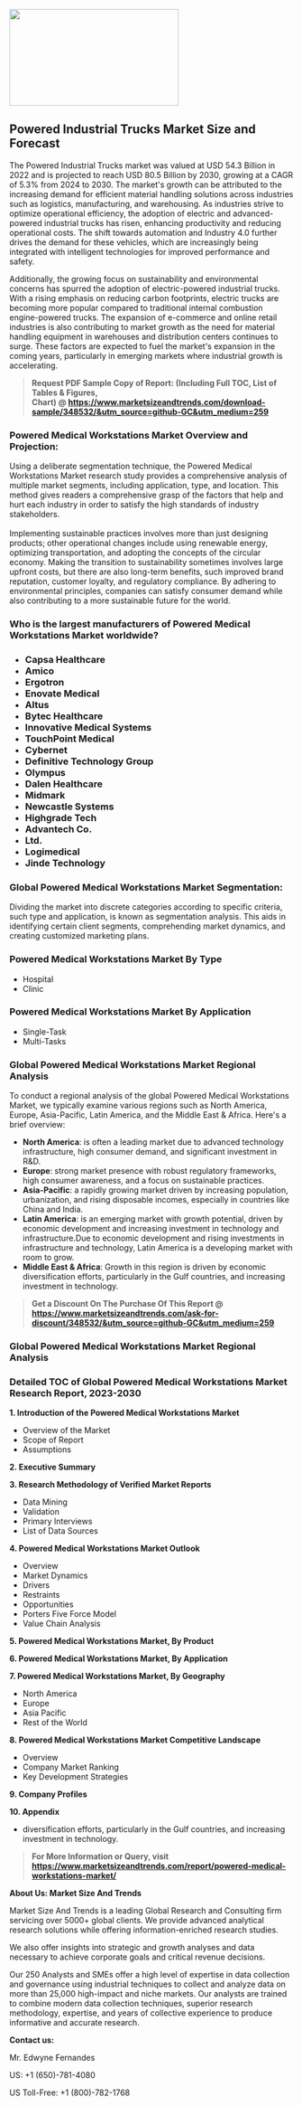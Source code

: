 <p><img class="alignnone size-medium wp-image-20088" src="https://ffe5etoiles.com/wp-content/uploads/2024/12/MST1-300x171.png" alt="" width="300" height="171" /></p><h2>Powered Industrial Trucks Market Size and Forecast</h2><p>The Powered Industrial Trucks market was valued at USD 54.3 Billion in 2022 and is projected to reach USD 80.5 Billion by 2030, growing at a CAGR of 5.3% from 2024 to 2030. The market's growth can be attributed to the increasing demand for efficient material handling solutions across industries such as logistics, manufacturing, and warehousing. As industries strive to optimize operational efficiency, the adoption of electric and advanced-powered industrial trucks has risen, enhancing productivity and reducing operational costs. The shift towards automation and Industry 4.0 further drives the demand for these vehicles, which are increasingly being integrated with intelligent technologies for improved performance and safety.</p><p>Additionally, the growing focus on sustainability and environmental concerns has spurred the adoption of electric-powered industrial trucks. With a rising emphasis on reducing carbon footprints, electric trucks are becoming more popular compared to traditional internal combustion engine-powered trucks. The expansion of e-commerce and online retail industries is also contributing to market growth as the need for material handling equipment in warehouses and distribution centers continues to surge. These factors are expected to fuel the market's expansion in the coming years, particularly in emerging markets where industrial growth is accelerating.</p></p><blockquote id="" class=""><strong>Request PDF Sample Copy of Report: (Including Full TOC, List of Tables &amp; Figures, Chart)&nbsp;@&nbsp;<strong><a href="https://www.marketsizeandtrends.com/download-sample/348532/&utm_source=github-GC&utm_medium=259" target="_blank">https://www.marketsizeandtrends.com/download-sample/348532/&utm_source=github-GC&utm_medium=259</a></strong></strong></blockquote><h3 id="" class="">Powered Medical Workstations Market&nbsp;Overview and Projection:</h3><p id="" class="">Using a deliberate segmentation technique, the Powered Medical Workstations Market research study provides a comprehensive analysis of multiple market segments, including application, type, and location. This method gives readers a comprehensive grasp of the factors that help and hurt each industry in order to satisfy the high standards of industry stakeholders. <br /> <br />Implementing sustainable practices involves more than just designing products; other operational changes include using renewable energy, optimizing transportation, and adopting the concepts of the circular economy. Making the transition to sustainability sometimes involves large upfront costs, but there are also long-term benefits, such improved brand reputation, customer loyalty, and regulatory compliance. By adhering to environmental principles, companies can satisfy consumer demand while also contributing to a more sustainable future for the world.</p><h3 id="" class="">Who is the largest manufacturers of&nbsp;Powered Medical Workstations Market worldwide?</h3><h3 class=""><p><ul><li>Capsa Healthcare </li><li> Amico </li><li> Ergotron </li><li> Enovate Medical </li><li> Altus </li><li> Bytec Healthcare </li><li> Innovative Medical Systems </li><li> TouchPoint Medical </li><li> Cybernet </li><li> Definitive Technology Group </li><li> Olympus </li><li> Dalen Healthcare </li><li> Midmark </li><li> Newcastle Systems </li><li> Highgrade Tech </li><li> Advantech Co. </li><li> Ltd. </li><li> Logimedical </li><li> Jinde Technology</li></ul></p></h3><h3 id="" class="">Global&nbsp;Powered Medical Workstations Market Segmentation:</h3><p id="" class="">Dividing the market into discrete categories according to specific criteria, such type and application, is known as segmentation analysis. This aids in identifying certain client segments, comprehending market dynamics, and creating customized marketing plans.</p><h3 id="" class="">Powered Medical Workstations Market&nbsp;By Type</h3><p><p><ul><li>Hospital</li><li> Clinic</p></li></ul></p></p><h3 id="" class="">Powered Medical Workstations Market&nbsp;By Application</h3><p class=""><p><ul><li>Single-Task</li><li> Multi-Tasks</li></ul></p></p><h3 id="" class="">Global Powered Medical Workstations Market Regional Analysis</h3><p id="" class="">To conduct a regional analysis of the global Powered Medical Workstations Market, we typically examine various regions such as North America, Europe, Asia-Pacific, Latin America, and the Middle East &amp; Africa. Here's a brief overview:</p><ul><li><strong>North America</strong>: is often a leading market due to advanced technology infrastructure, high consumer demand, and significant investment in R&amp;D.</li><li><strong>Europe</strong>: strong market presence with robust regulatory frameworks, high consumer awareness, and a focus on sustainable practices.</li><li><strong>Asia-Pacific</strong>: a rapidly growing market driven by increasing population, urbanization, and rising disposable incomes, especially in countries like China and India.</li><li><strong>Latin America</strong>: is an emerging market with growth potential, driven by economic development and increasing investment in technology and infrastructure.Due to economic development and rising investments in infrastructure and technology, Latin America is a developing market with room to grow.</li><li><strong>Middle East &amp; Africa</strong>: Growth in this region is driven by economic diversification efforts, particularly in the Gulf countries, and increasing investment in technology.</li></ul><blockquote id="" class=""><strong>Get a Discount On The Purchase Of This Report @ <strong><a href="https://www.marketsizeandtrends.com/ask-for-discount/348532/&utm_source=github-GC&utm_medium=259" target="_blank">https://www.marketsizeandtrends.com/ask-for-discount/348532/&utm_source=github-GC&utm_medium=259</a></strong></strong></blockquote><h3 id="" class="">Global Powered Medical Workstations Market Regional Analysis</h3><h3 id="" class="">Detailed TOC of Global Powered Medical Workstations Market Research Report, 2023-2030</h3><p id="" class=""><strong>1. Introduction of the Powered Medical Workstations Market</strong></p><ul><li>Overview of the Market</li><li>Scope of Report</li><li>Assumptions</li></ul><p id="" class=""><strong>2. Executive Summary</strong></p><p id="" class=""><strong>3. Research Methodology of Verified Market Reports</strong></p><ul><li>Data Mining</li><li>Validation</li><li>Primary Interviews</li><li>List of Data Sources</li></ul><p id="" class=""><strong>4. Powered Medical Workstations Market Outlook</strong></p><ul><li>Overview</li><li>Market Dynamics</li><li>Drivers</li><li>Restraints</li><li>Opportunities</li><li>Porters Five Force Model</li><li>Value Chain Analysis</li></ul><p id="" class=""><strong>5. Powered Medical Workstations Market, By Product</strong></p><p id="" class=""><strong>6. Powered Medical Workstations Market, By Application</strong></p><p id="" class=""><strong>7. Powered Medical Workstations Market, By Geography</strong></p><ul><li>North America</li><li>Europe</li><li>Asia Pacific</li><li>Rest of the World</li></ul><p id="" class=""><strong>8. Powered Medical Workstations Market Competitive Landscape</strong></p><ul><li>Overview</li><li>Company Market Ranking</li><li>Key Development Strategies</li></ul><p id="" class=""><strong>9. Company Profiles</strong></p><p id="" class=""><strong>10. Appendix</strong></p><ul><li>diversification efforts, particularly in the Gulf countries, and increasing investment in technology.</li></ul><blockquote id="" class=""><strong>For More Information or Query, visit <strong><strong><a href="https://www.marketsizeandtrends.com/report/powered-medical-workstations-market/" target="_blank">https://www.marketsizeandtrends.com/report/powered-medical-workstations-market/</a></strong></strong></strong></blockquote><p id="" class=""><strong>About Us: Market Size And Trends</strong></p><p id="" class="">Market Size And Trends is a leading Global Research and Consulting firm servicing over 5000+ global clients. We provide advanced analytical research solutions while offering information-enriched research studies.</p><p id="" class="">We also offer insights into strategic and growth analyses and data necessary to achieve corporate goals and critical revenue decisions.</p><p id="" class="">Our 250 Analysts and SMEs offer a high level of expertise in data collection and governance using industrial techniques to collect and analyze data on more than 25,000 high-impact and niche markets. Our analysts are trained to combine modern data collection techniques, superior research methodology, expertise, and years of collective experience to produce informative and accurate research.</p><p id="" class=""><strong>Contact us:</strong></p><p id="" class="">Mr. Edwyne Fernandes</p><p id="" class="">US: +1 (650)-781-4080</p><p id="" class="">US Toll-Free: +1 (800)-782-1768</p>
